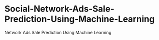 # Social-Network-Ads-Sale-Prediction-Using-Machine-Learning
Network Ads Sale Prediction Using Machine Learning
